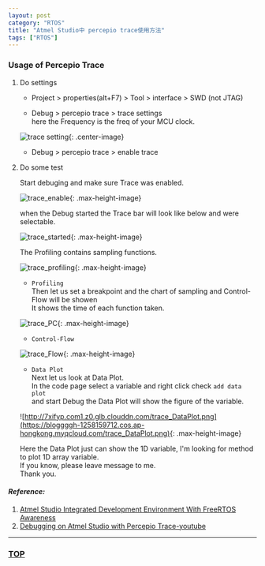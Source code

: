 ```yaml
---
layout: post
category: "RTOS"
title: "Atmel Studio中 percepio trace使用方法"
tags: ["RTOS"]
---
```


<a name="top"></a>
### Usage of Percepio Trace



1. Do settings

	* Project > properties(alt+F7) > Tool > interface > SWD (not JTAG)

	* Debug > percepio trace > trace settings  
	here the Frequency is the freq of your MCU clock.  

	![trace setting](https://bloggggh-1258159712.cos.ap-hongkong.myqcloud.com/traceSetting.JPG){: .center-image}  

	* Debug > percepio trace > enable trace  

2. Do some test

	Start debuging and make sure Trace was enabled.

	![trace_enable](https://bloggggh-1258159712.cos.ap-hongkong.myqcloud.com/trace_enable.png){: .max-height-image}

	when the Debug started the Trace bar will look like below and were selectable.

	![trace_started](https://bloggggh-1258159712.cos.ap-hongkong.myqcloud.com/trace_started.png){: .max-height-image}

	The Profiling contains sampling functions.

	![trace_profiling](https://bloggggh-1258159712.cos.ap-hongkong.myqcloud.com/trace_profiling.png){: .max-height-image}

	* `Profiling`  
	Then let us set a breakpoint and the chart of sampling and Control-Flow will be showen  
	It shows the time of each function taken.

	![trace_PC](https://bloggggh-1258159712.cos.ap-hongkong.myqcloud.com/trace_PC.png){: .max-height-image}

	* `Control-Flow`

	![trace_Flow](https://bloggggh-1258159712.cos.ap-hongkong.myqcloud.com/trace_Flow.png){: .max-height-image}

	* `Data Plot`  
	Next let us look at Data Plot.  
	In the code page select a variable and right click check `add data plot`  
	and start Debug the Data Plot will show the figure of the variable.  

	![http://7xifyp.com1.z0.glb.clouddn.com/trace_DataPlot.png](https://bloggggh-1258159712.cos.ap-hongkong.myqcloud.com/trace_DataPlot.png){: .max-height-image}

	Here the Data Plot just can show the 1D variable, I'm looking for method to plot 1D array variable.  
	If you know, please leave message to me.  
	Thank you.


#### *Reference:*  

1. [Atmel Studio Integrated Development Environment With FreeRTOS Awareness](http://www.freertos.org/FreeRTOS-Plus/BSP_Solutions/Atmel/atmel_studio.html)  
2. [Debugging on Atmel Studio with Percepio Trace-youtube](https://www.youtube.com/watch?v=iioeeViKrsc)  

- - - 

### [TOP](#top)
